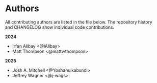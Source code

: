 # Authors

All contributing authors are listed in the file below.
The repository history and CHANGELOG show individual code contributions.

<!--
The rules for this file:
  * Authors are sorted chronologically, earliest to latest
  * Please format it each entry as "Preferred name <GitHub username>"
  * Your preferred name is whatever you wish to go by --
    it does *not* have to be your legal name!
  * Please start a new section for each new year
  * Don't ever delete anything
-->

**2024**
- Irfan Alibay <@IAlibay>
- Matt Thompson <@mattwthompson>

**2025**
- Josh A. Mitchell <@Yoshanuikabundi>
- Jeffrey Wagner <@j-wags>
